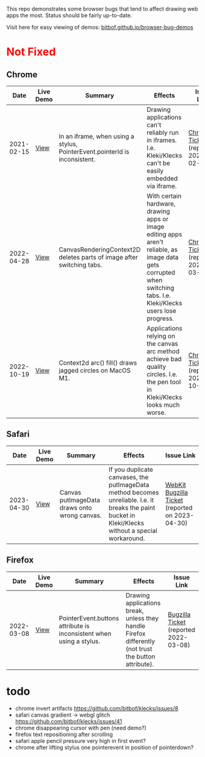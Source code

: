 This repo demonstrates some browser bugs that tend to affect drawing web apps the most. Status should be fairly up-to-date.

Visit here for easy viewing of demos: [bitbof.github.io/browser-bug-demos](https://bitbof.github.io/browser-bug-demos/)

# <span style="color:red">Not Fixed</span>

## Chrome
<table>
<thead>
    <tr>
        <th>Date</th>
        <th>Live Demo</th>
        <th>Summary</th>
        <th>Effects</th>
        <th>Issue Link</th>
    </tr>
</thead>
<tr>
    <td>2021-02-15</td>
    <td><a href="2021-02-15-chrome-iframe-pointerid-bug">View</a></td>
    <td>In an iframe, when using a stylus, PointerEvent.pointerId is inconsistent.</td>
    <td>Drawing applications can't reliably run in iframes. I.e. Kleki/Klecks can't be easily embedded via iframe.</td>
    <td><a href="https://bugs.chromium.org/p/chromium/issues/detail?id=1178643">Chromium Ticket</a> (reported 2021-02-15)</td>
</tr>
<tr>
    <td>2022-04-28</td>
    <td><a href="2022-04-28-chrome-intelhd400-canvas">View</a></td>
    <td>CanvasRenderingContext2D deletes parts of image after switching tabs.</td>
    <td>With certain hardware, drawing apps or image editing apps aren't reliable, as image data gets corrupted when switching tabs. I.e. Kleki/Klecks users lose progress.</td>
    <td><a href="https://bugs.chromium.org/p/chromium/issues/detail?id=1309876">Chromium Ticket</a> (reported 2022-03-24)</td>
</tr>
<tr>
    <td>2022-10-19</td>
    <td><a href="2022-10-19-chrome-arc">View</a></td>
    <td>Context2d arc() fill() draws jagged circles on MacOS M1.</td>
    <td>Applications relying on the canvas arc method achieve bad quality circles. I.e. the pen tool in Kleki/Klecks looks much worse.</td>
    <td><a href="https://bugs.chromium.org/p/chromium/issues/detail?id=1377687">Chromium Ticket</a> (reported 2022-10-23)</td>
</tr>
</table>

## Safari
<table>
<thead>
    <tr>
        <th>Date</th>
        <th>Live Demo</th>
        <th>Summary</th>
        <th>Effects</th>
        <th>Issue Link</th>
    </tr>
</thead>
<tr>
    <td>2023-04-30</td>
    <td><a href="2023-04-30-safari-putimagedata">View</a></td>
    <td>Canvas putImageData draws onto wrong canvas.</td>
    <td>If you duplicate canvases, the putImageData method becomes unreliable. I.e. it breaks the paint bucket in Kleki/Klecks without a special workaround.</td>
    <td><a href="https://bugs.webkit.org/show_bug.cgi?id=256151">WebKit Bugzilla Ticket</a> (reported on 2023-04-30)</td>
</tr>
</table>

## Firefox
<table>
<thead>
    <tr>
        <th>Date</th>
        <th>Live Demo</th>
        <th>Summary</th>
        <th>Effects</th>
        <th>Issue Link</th>
    </tr>
</thead>
<tr>
    <td>2022-03-08</td>
    <td><a href="2022-03-08-firefox-pointer-buttons">View</a></td>
    <td>PointerEvent.buttons attribute is inconsistent when using a stylus.</td>
    <td>Drawing applications break, unless they handle Firefox differently (not trust the button attribute).</td>
    <td><a href="https://bugzilla.mozilla.org/show_bug.cgi?id=1758516">Bugzilla Ticket</a> (reported 2022-03-08)</td>
</tr>
</table>

# todo
- chrome invert artifacts https://github.com/bitbof/klecks/issues/8
- safari canvas gradient -> webgl glitch https://github.com/bitbof/klecks/issues/41
- chrome disappearing cursor with pen (need demo?)
- firefox text repositioning after scrolling
- safari apple pencil pressure very high in first event?
- chrome after lifting stylus one pointerevent in position of pointerdown?



